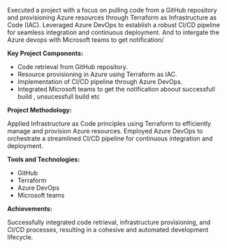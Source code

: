 Executed a project with a focus on pulling code from a GitHub repository and provisioning Azure resources through Terraform as Infrastructure as Code (IAC). Leveraged Azure DevOps to establish a robust CI/CD pipeline for seamless integration and continuous deployment. And to intergate the Azure devops with Microsoft teams to get notification/

**Key Project Components:**

- Code retrieval from GitHub repository.
- Resource provisioning in Azure using Terraform as IAC.
- Implementation of CI/CD pipeline through Azure DevOps.
- Integrated Microsoft teams to get the notification aboout successfull build , unsucessfull build etc 

**Project Methodology:**

Applied Infrastructure as Code principles using Terraform to efficiently manage and provision Azure resources. Employed Azure DevOps to orchestrate a streamlined CI/CD pipeline for continuous integration and deployment.

**Tools and Technologies:**

- GitHub
- Terraform
- Azure DevOps
- Microsoft teams

**Achievements:**

Successfully integrated code retrieval, infrastructure provisioning, and CI/CD processes, resulting in a cohesive and automated development lifecycle.
